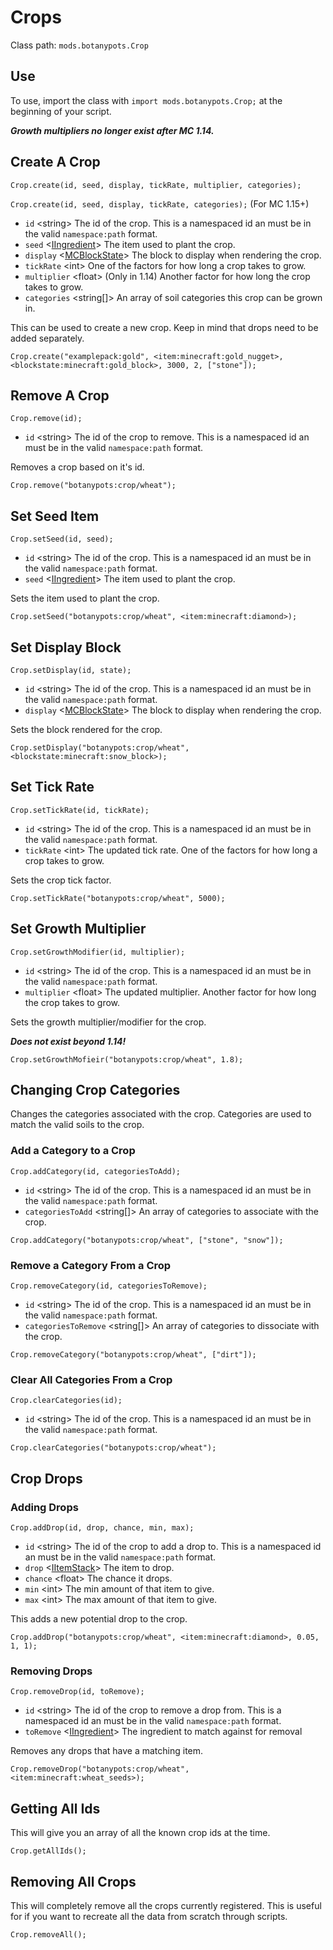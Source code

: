 # Crops

Class path: `mods.botanypots.Crop`

## Use

To use, import the class with `import mods.botanypots.Crop;` at the beginning of your script.

***Growth multipliers no longer exist after MC 1.14.***

## Create A Crop

`Crop.create(id, seed, display, tickRate, multiplier, categories);`

`Crop.create(id, seed, display, tickRate, categories);` (For MC 1.15+)

- `id` &lt;string> The id of the crop. This is a namespaced id an must be in the valid `namespace:path` format.
- `seed` <[IIngredient](/vanilla/api/items/IIngredient)> The item used to plant the crop.
- `display` <[MCBlockState](/vanilla/api/blocks/MCBlockState.md)> The block to display when rendering the crop.
- `tickRate` &lt;int> One of the factors for how long a crop takes to grow.
- `multiplier` &lt;float> (Only in 1.14) Another factor for how long the crop takes to grow.
- `categories` &lt;string[]> An array of soil categories this crop can be grown in.

This can be used to create a new crop. Keep in mind that drops need to be added separately.

```zenscript
Crop.create("examplepack:gold", <item:minecraft:gold_nugget>, <blockstate:minecraft:gold_block>, 3000, 2, ["stone"]);
```

## Remove A Crop

`Crop.remove(id);`

- `id` &lt;string> The id of the crop to remove. This is a namespaced id an must be in the valid `namespace:path` format.

Removes a crop based on it's id.

```zenscript
Crop.remove("botanypots:crop/wheat");
```

## Set Seed Item

`Crop.setSeed(id, seed);`

- `id` &lt;string> The id of the crop. This is a namespaced id an must be in the valid `namespace:path` format.
- `seed` <[IIngredient](/vanilla/api/items/IIngredient)> The item used to plant the crop.

Sets the item used to plant the crop.

```zenscript
Crop.setSeed("botanypots:crop/wheat", <item:minecraft:diamond>);
```

## Set Display Block

`Crop.setDisplay(id, state);`

- `id` &lt;string> The id of the crop. This is a namespaced id an must be in the valid `namespace:path` format.
- `display` <[MCBlockState](/vanilla/api/blocks/MCBlockState.md)> The block to display when rendering the crop.

Sets the block rendered for the crop.

```zenscript
Crop.setDisplay("botanypots:crop/wheat", <blockstate:minecraft:snow_block>);
```

## Set Tick Rate

`Crop.setTickRate(id, tickRate);`

- `id` &lt;string> The id of the crop. This is a namespaced id an must be in the valid `namespace:path` format.
- `tickRate` &lt;int> The updated tick rate. One of the factors for how long a crop takes to grow.

Sets the crop tick factor.

```zenscript
Crop.setTickRate("botanypots:crop/wheat", 5000);
```

## Set Growth Multiplier

`Crop.setGrowthModifier(id, multiplier);`

- `id` &lt;string> The id of the crop. This is a namespaced id an must be in the valid `namespace:path` format.
- `multiplier` &lt;float> The updated multiplier. Another factor for how long the crop takes to grow.

Sets the growth multiplier/modifier for the crop.

***Does not exist beyond 1.14!***

```zenscript
Crop.setGrowthMofieir("botanypots:crop/wheat", 1.8);
```

## Changing Crop Categories

Changes the categories associated with the crop. Categories are used to match the valid soils to the crop.

### Add a Category to a Crop

`Crop.addCategory(id, categoriesToAdd);`

- `id` &lt;string> The id of the crop. This is a namespaced id an must be in the valid `namespace:path` format.
- `categoriesToAdd` &lt;string[]> An array of categories to associate with the crop.

```zenscript
Crop.addCategory("botanypots:crop/wheat", ["stone", "snow"]);
```

### Remove a Category From a Crop

`Crop.removeCategory(id, categoriesToRemove);`

- `id` &lt;string> The id of the crop. This is a namespaced id an must be in the valid `namespace:path` format.
- `categoriesToRemove` &lt;string[]> An array of categories to dissociate with the crop.

```zenscript
Crop.removeCategory("botanypots:crop/wheat", ["dirt"]);
```

### Clear All Categories From a Crop

`Crop.clearCategories(id);`

- `id` &lt;string> The id of the crop. This is a namespaced id an must be in the valid `namespace:path` format.

```zenscript
Crop.clearCategories("botanypots:crop/wheat");
```

## Crop Drops

### Adding Drops

`Crop.addDrop(id, drop, chance, min, max);`

- `id` &lt;string> The id of the crop to add a drop to. This is a namespaced id an must be in the valid `namespace:path` format.
- `drop` <[IItemStack](/vanilla/api/items/IItemStack)> The item to drop.
- `chance` &lt;float> The chance it drops.
- `min` &lt;int> The min amount of that item to give.
- `max` &lt;int> The max amount of that item to give.

This adds a new potential drop to the crop.

```zenscript
Crop.addDrop("botanypots:crop/wheat", <item:minecraft:diamond>, 0.05, 1, 1);
```

### Removing Drops

`Crop.removeDrop(id, toRemove);`

- `id` &lt;string> The id of the crop to remove a drop from. This is a namespaced id an must be in the valid `namespace:path` format.
- `toRemove` <[IIngredient](/vanilla/api/items/IIngredient)> The ingredient to match against for removal

Removes any drops that have a matching item.

```zenscript
Crop.removeDrop("botanypots:crop/wheat", <item:minecraft:wheat_seeds>);
```

## Getting All Ids

This will give you an array of all the known crop ids at the time.

```zenscript
Crop.getAllIds();
```

## Removing All Crops

This will completely remove all the crops currently registered. This is useful for if you want to recreate all the data from scratch through scripts.

```zenscript
Crop.removeAll();
```
